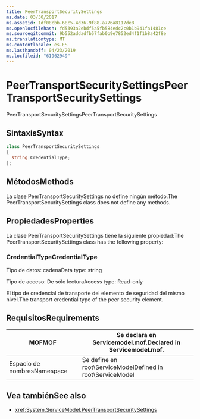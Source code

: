 ```yaml
---
title: PeerTransportSecuritySettings
ms.date: 03/30/2017
ms.assetid: 1df08cbb-68c5-4d36-9f88-a776a8117de8
ms.openlocfilehash: fd5393a2ebdf5a5fb584edc2c0b1b941fa1481ce
ms.sourcegitcommit: 9b552addadfb57fab0b9e7852ed4f1f1b8a42f8e
ms.translationtype: MT
ms.contentlocale: es-ES
ms.lasthandoff: 04/23/2019
ms.locfileid: "61962949"
---
```

# <a name="peertransportsecuritysettings"></a><span data-ttu-id="23d9f-102">PeerTransportSecuritySettings</span><span class="sxs-lookup"><span data-stu-id="23d9f-102">PeerTransportSecuritySettings</span></span>
<span data-ttu-id="23d9f-103">PeerTransportSecuritySettings</span><span class="sxs-lookup"><span data-stu-id="23d9f-103">PeerTransportSecuritySettings</span></span>  
  
## <a name="syntax"></a><span data-ttu-id="23d9f-104">Sintaxis</span><span class="sxs-lookup"><span data-stu-id="23d9f-104">Syntax</span></span>  
  
```csharp
class PeerTransportSecuritySettings  
{  
  string CredentialType;  
};  
```  
  
## <a name="methods"></a><span data-ttu-id="23d9f-105">Métodos</span><span class="sxs-lookup"><span data-stu-id="23d9f-105">Methods</span></span>  
 <span data-ttu-id="23d9f-106">La clase PeerTransportSecuritySettings no define ningún método.</span><span class="sxs-lookup"><span data-stu-id="23d9f-106">The PeerTransportSecuritySettings class does not define any methods.</span></span>  
  
## <a name="properties"></a><span data-ttu-id="23d9f-107">Propiedades</span><span class="sxs-lookup"><span data-stu-id="23d9f-107">Properties</span></span>  
 <span data-ttu-id="23d9f-108">La clase PeerTransportSecuritySettings tiene la siguiente propiedad:</span><span class="sxs-lookup"><span data-stu-id="23d9f-108">The PeerTransportSecuritySettings class has the following property:</span></span>  
  
### <a name="credentialtype"></a><span data-ttu-id="23d9f-109">CredentialType</span><span class="sxs-lookup"><span data-stu-id="23d9f-109">CredentialType</span></span>  
 <span data-ttu-id="23d9f-110">Tipo de datos: cadena</span><span class="sxs-lookup"><span data-stu-id="23d9f-110">Data type: string</span></span>  
  
 <span data-ttu-id="23d9f-111">Tipo de acceso: De sólo lectura</span><span class="sxs-lookup"><span data-stu-id="23d9f-111">Access type: Read-only</span></span>  
  
 <span data-ttu-id="23d9f-112">El tipo de credencial de transporte del elemento de seguridad del mismo nivel.</span><span class="sxs-lookup"><span data-stu-id="23d9f-112">The transport credential type of the peer security element.</span></span>  
  
## <a name="requirements"></a><span data-ttu-id="23d9f-113">Requisitos</span><span class="sxs-lookup"><span data-stu-id="23d9f-113">Requirements</span></span>  
  
|<span data-ttu-id="23d9f-114">MOF</span><span class="sxs-lookup"><span data-stu-id="23d9f-114">MOF</span></span>|<span data-ttu-id="23d9f-115">Se declara en Servicemodel.mof.</span><span class="sxs-lookup"><span data-stu-id="23d9f-115">Declared in Servicemodel.mof.</span></span>|  
|---------|-----------------------------------|  
|<span data-ttu-id="23d9f-116">Espacio de nombres</span><span class="sxs-lookup"><span data-stu-id="23d9f-116">Namespace</span></span>|<span data-ttu-id="23d9f-117">Se define en root\ServiceModel</span><span class="sxs-lookup"><span data-stu-id="23d9f-117">Defined in root\ServiceModel</span></span>|  
  
## <a name="see-also"></a><span data-ttu-id="23d9f-118">Vea también</span><span class="sxs-lookup"><span data-stu-id="23d9f-118">See also</span></span>

- <xref:System.ServiceModel.PeerTransportSecuritySettings>
